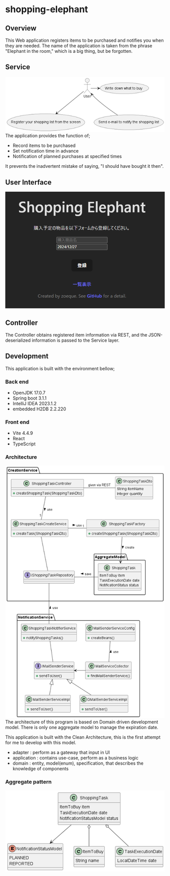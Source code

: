 # shopping-elephant
## Overview
This Web application registers items to be purchased 
and notifies you when they are needed.
The name of the application is taken from the phrase "Elephant in the room," which is a big thing, but be forgotten.

## Service
![](./design/images/usecase.png)
The application provides the function of;  
- Record items to be purchased
- Set notification time in advance
- Notification of planned purchases at specified times

It prevents the inadvertent mistake of saying, "I should have bought it then".  

## User Interface
![](./design/images/topscreen.png)

## Controller
The Controller obtains registered item information via REST, and the JSON-deserialized information is passed to the Service layer.

## Development
This application is built with the environment bellow;
### Back end
- OpenJDK 17.0.7
- Spring boot 3.1.1
- IntelliJ IDEA 2023.1.2
- embedded H2DB 2.2.220

### Front end
- Vite 4.4.9
- React
- TypeScript

### Architecture
![](./design/images/service_model.png)  
The architecture of this program is based on Domain driven development model.
There is only one aggregate model to manage the expiration date.

This application is built with the Clean Architecture, this is the first attempt for me to develop with this model.
- adapter : perform as a gateway that input in UI
- application : contains use-case, perform as a business logic
- domain : entity, model(enum), specification, that describes the knowledge of components


### Aggregate pattern  
![](./design/images/aggregate.png)  